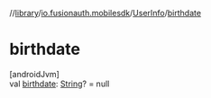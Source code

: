 //[library](../../../index.md)/[io.fusionauth.mobilesdk](../index.md)/[UserInfo](index.md)/[birthdate](birthdate.md)

# birthdate

[androidJvm]\
val [birthdate](birthdate.md): [String](https://kotlinlang.org/api/core/kotlin-stdlib/kotlin/-string/index.html)? = null